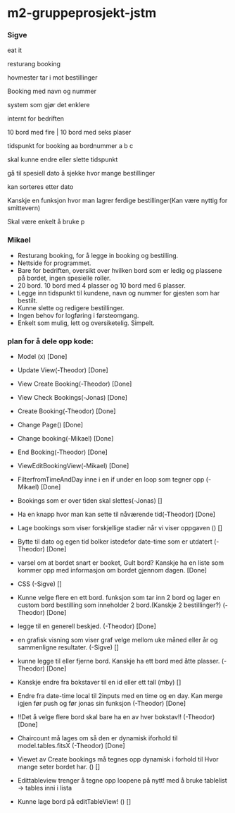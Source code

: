 # m2-gruppeprosjekt-jstm

### Sigve
eat it

resturang booking

hovmester tar i mot bestillinger

Booking med navn og nummer

system som gjør det enklere 

internt for bedriften

10 bord med fire
|
10 bord med seks plaser

tidspunkt for booking
aa
bordnummer a b c

skal kunne endre eller slette tidspunkt

gå til spesiell dato å sjekke hvor mange bestillinger

kan sorteres etter dato 

Kanskje en funksjon hvor man lagrer ferdige bestillinger(Kan være nyttig for smittevern)

Skal være enkelt å bruke
p	

### Mikael

- Resturang booking, for å legge in booking og bestilling.
- Nettside for programmet.
- Bare for bedriften, oversikt over hvilken bord som er ledig og plassene på bordet, ingen spesielle roller.
- 20 bord. 10 bord med 4 plasser og 10 bord med 6 plasser.
- Legge inn tidspunkt til kundene, navn og nummer for gjesten som har bestilt.
- Kunne slette og redigere bestillinger.
- Ingen behov for logføring i førsteomgang.
- Enkelt som mulig, lett og oversiketelig. Simpelt.


### plan for å dele opp kode: 
- Model (x) [Done]

- Update View(-Theodor) [Done]

- View Create Booking(-Theodor) [Done]

- View Check Bookings(-Jonas) [Done]

- Create Booking(-Theodor) [Done]

- Change Page() [Done]

- Change booking(-Mikael) [Done]

- End Booking(-Theodor) [Done]

- ViewEditBookingView(-Mikael) [Done]

- FilterfromTimeAndDay inne i en if under en loop som tegner opp (-Mikael) [Done]

- Bookings som er over tiden skal slettes(-Jonas) []

- Ha en knapp hvor man kan sette til nåværende tid(-Theodor) [Done]

- Lage bookings som viser forskjellige stadier når vi viser oppgaven () []

- Bytte til dato og egen tid bolker istedefor date-time som er utdatert (-Theodor) [Done]

- varsel om at bordet snart er booket, Gult bord? Kanskje ha en liste som kommer opp med informasjon om bordet gjennom dagen. [Done]

- CSS (-Sigve) []

- Kunne velge flere en ett bord. funksjon som tar inn 2 bord og lager en custom bord bestilling som inneholder 2 bord.(Kanskje 2 bestillinger?) (-Theodor) [Done]

- legge til en generell beskjed. (-Theodor) [Done]

- en grafisk visning som viser graf velge mellom uke måned eller år og sammenligne resultater. (-Sigve) []

- kunne legge til eller fjerne bord. Kanskje ha ett bord med åtte plasser. (-Theodor) [Done]

- Kanskje endre fra bokstaver til en id eller ett tall (mby) []

- Endre fra date-time local til 2inputs med en time og en day. Kan merge igjen før push og før jonas sin funksjon (-Theodor) [Done]

- !!Det å velge flere bord skal bare ha en av hver bokstav!! (-Theodor) [Done]

- Chaircount må lages om så den er dynamisk iforhold til model.tables.fitsX (-Theodor) [Done]

- Viewet av Create bookings må tegnes opp dynamisk i forhold til Hvor mange seter bordet har. () []

- Edittableview trenger å tegne opp loopene på nytt! med å bruke tablelist -> tables inni i lista

- Kunne lage bord på editTableView! () []